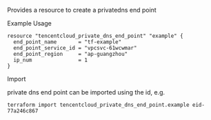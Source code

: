 Provides a resource to create a privatedns end point

Example Usage

```hcl
resource "tencentcloud_private_dns_end_point" "example" {
  end_point_name       = "tf-example"
  end_point_service_id = "vpcsvc-61wcwmar"
  end_point_region     = "ap-guangzhou"
  ip_num               = 1
}
```

Import

private dns end point can be imported using the id, e.g.

```
terraform import tencentcloud_private_dns_end_point.example eid-77a246c867
```
